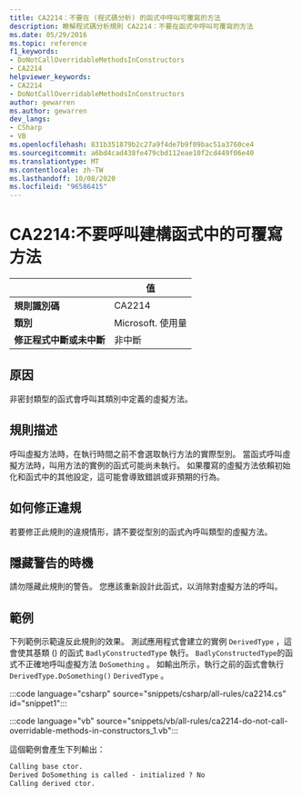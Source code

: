 ```yaml
---
title: CA2214：不要在 (程式碼分析) 的函式中呼叫可覆寫的方法
description: 瞭解程式碼分析規則 CA2214：不要在函式中呼叫可覆寫的方法
ms.date: 05/29/2016
ms.topic: reference
f1_keywords:
- DoNotCallOverridableMethodsInConstructors
- CA2214
helpviewer_keywords:
- CA2214
- DoNotCallOverridableMethodsInConstructors
author: gewarren
ms.author: gewarren
dev_langs:
- CSharp
- VB
ms.openlocfilehash: 831b351879b2c27a9f4de7b9f09bac51a3760ce4
ms.sourcegitcommit: a6bd4cad438fe479cbd112eae10f2cd449f06e40
ms.translationtype: MT
ms.contentlocale: zh-TW
ms.lasthandoff: 10/08/2020
ms.locfileid: "96586415"
---
```

# <a name="ca2214-do-not-call-overridable-methods-in-constructors"></a>CA2214:不要呼叫建構函式中的可覆寫方法

| | 值 |
|-|-|
| **規則識別碼** |CA2214|
| **類別** |Microsoft. 使用量|
| **修正程式中斷或未中斷** |非中斷|

## <a name="cause"></a>原因

非密封類型的函式會呼叫其類別中定義的虛擬方法。

## <a name="rule-description"></a>規則描述

呼叫虛擬方法時，在執行時間之前不會選取執行方法的實際型別。 當函式呼叫虛擬方法時，叫用方法的實例的函式可能尚未執行。 如果覆寫的虛擬方法依賴初始化和函式中的其他設定，這可能會導致錯誤或非預期的行為。

## <a name="how-to-fix-violations"></a>如何修正違規

若要修正此規則的違規情形，請不要從型別的函式內呼叫類型的虛擬方法。

## <a name="when-to-suppress-warnings"></a>隱藏警告的時機

請勿隱藏此規則的警告。 您應該重新設計此函式，以消除對虛擬方法的呼叫。

## <a name="example"></a>範例

下列範例示範違反此規則的效果。 測試應用程式會建立的實例 `DerivedType` ，這會使其基類 () 的函式 `BadlyConstructedType` 執行。 `BadlyConstructedType`的函式不正確地呼叫虛擬方法 `DoSomething` 。 如輸出所示，執行之前的函式會執行 `DerivedType.DoSomething()` `DerivedType` 。

:::code language="csharp" source="snippets/csharp/all-rules/ca2214.cs" id="snippet1":::

:::code language="vb" source="snippets/vb/all-rules/ca2214-do-not-call-overridable-methods-in-constructors_1.vb":::

這個範例會產生下列輸出：

```txt
Calling base ctor.
Derived DoSomething is called - initialized ? No
Calling derived ctor.
```
